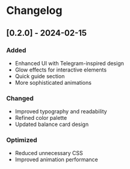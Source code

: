 # Changelog

## [0.2.0] - 2024-02-15
### Added
- Enhanced UI with Telegram-inspired design
- Glow effects for interactive elements
- Quick guide section
- More sophisticated animations

### Changed
- Improved typography and readability
- Refined color palette
- Updated balance card design

### Optimized
- Reduced unnecessary CSS
- Improved animation performance 